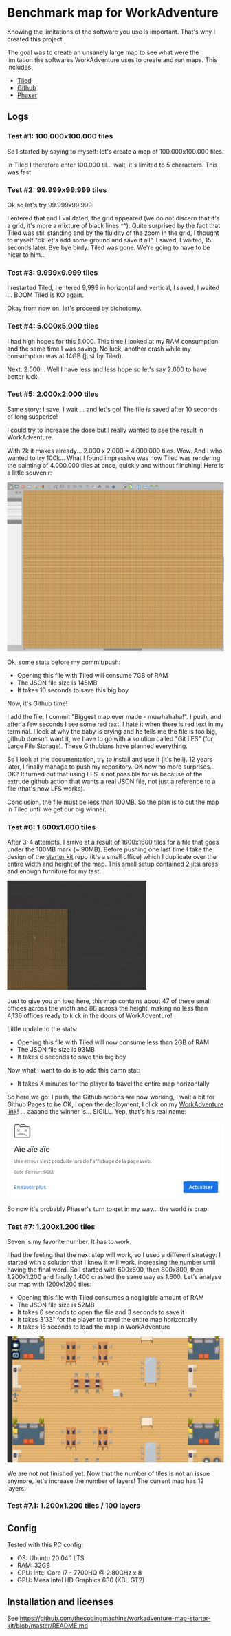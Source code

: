 # Benchmark map for WorkAdventure

Knowing the limitations of the software you use is important. That's why I created this project.

The goal was to create an unsanely large map to see what were the limitation the softwares WorkAdventure uses to create and run maps.
This includes:
* [Tiled](https://www.mapeditor.org/)
* [Github](https://github.com/)
* [Phaser](https://phaser.io/)

## Logs
 
### Test #1: 100.000x100.000 tiles

So I started by saying to myself: let's create a map of 100.000x100.000 tiles.

In Tiled I therefore enter 100.000 til... wait, it's limited to 5 characters. This was fast.

### Test #2: 99.999x99.999 tiles

Ok so let's try 99.999x99.999.

I entered that and I validated, the grid appeared (we do not discern that it's a grid, it's more a mixture of black lines ^^).
Quite surprised by the fact that Tiled was still standing and by the fluidity of the zoom in the grid, I thought to myself "ok let's add some ground and save it all".
I saved, I waited, 15 seconds later. Bye bye birdy. Tiled was gone. We're going to have to be nicer to him...

### Test #3: 9.999x9.999 tiles

I restarted Tiled, I entered 9,999 in horizontal and vertical, I saved, I waited ... BOOM Tiled is KO again.

Okay from now on, let's proceed by dichotomy.

### Test #4: 5.000x5.000 tiles

I had high hopes for this 5.000. This time I looked at my RAM consumption and the same time I was saving.
No luck, another crash while my consumption was at 14GB (just by Tiled).

Next: 2.500... Well I have less and less hope so let's say 2.000 to have better luck.

### Test #5: 2.000x2.000 tiles

Same story: I save, I wait ... and let's go! The file is saved after 10 seconds of long suspense!

I could try to increase the dose but I really wanted to see the result in WorkAdventure.

With 2k it makes already... 2.000 x 2.000 = 4.000.000 tiles. Wow. And I who wanted to try 100k...
What I found impressive was how Tiled was rendering the painting of 4.000.000 tiles at once, quickly and without flinching! 
Here is a little souvenir:

![2k-map](./docs/2k-map.png)

Ok, some stats before my commit/push:
* Opening this file with Tiled will consume 7GB of RAM
* The JSON file size is 145MB
* It takes 10 seconds to save this big boy


Now, it's Github time!

I add the file, I commit "Biggest map ever made - muwhahaha!".
I push, and after a few seconds I see some red text. I hate it when there is red text in my terminal.
I look at why the baby is crying and he tells me the file is too big, github doesn't want it, we have to go with a solution called "Git LFS" (for Large File Storage).
These Githubians have planned everything.

So I look at the documentation, try to install and use it (it's hell). 12 years later, I finally manage to push my repository. OK now no more surprises... OK?
It turned out that using LFS is not possible for us because of the extrude github action that wants a real JSON file, not just a reference to a file (that's how LFS works).

Conclusion, the file must be less than 100MB. So the plan is to cut the map in Tiled until we get our big winner.

### Test #6: 1.600x1.600 tiles

After 3-4 attempts, I arrive at a result of 1600x1600 tiles for a file that goes under the 100MB mark (~ 90MB).
Before pushing one last time I take the design of the [starter kit](https://github.com/thecodingmachine/workadventure-map-starter-kit) repo (it's a small office) which I duplicate over the entire width and height of the map. This small setup contained 2 jitsi areas and enough furniture for my test.

![adding-offices](./docs/adding-offices.gif)

Just to give you an idea here, this map contains about 47 of these small offices across the width and 88 across the height, making no less than 4,136 offices ready to kick in the doors of WorkAdventure!

Little update to the stats:
* Opening this file with Tiled will now consume less than 2GB of RAM
* The JSON file size is 93MB
* It takes 6 seconds to save this big boy

Now what I want to do is to add this damn stat:
* It takes X minutes for the player to travel the entire map horizontally

So here we go: I push, the Github actions are now working, I wait a bit for Github Pages to be OK, I open the deployment, I click on my [WorkAdventure link](https://play.workadventu.re/_/this-is/valdotr.github.io/largest-map-ever/map.json)! ... aaaand the winner is... SIGILL. Yep, that's his real name:
 
![SIGILL](./docs/SIGILL.png)

So now it's probably Phaser's turn to get in my way... the world is crap.

### Test #7: 1.200x1.200 tiles

Seven is my favorite number. It has to work.

I had the feeling that the next step will work, so I used a different strategy: I started with a solution that I knew it will work, increasing the number until having the final word. So I started with 600x600, then 800x800, then 1.200x1.200 and finally 1.400 crashed the same way as 1.600.
Let's analyse our map with 1200x1200 tiles:

* Opening this file with Tiled consumes a negligible amount of RAM
* The JSON file size is 52MB
* It takes 6 seconds to open the file and 3 seconds to save it
* It takes 3'33" for the player to travel the entire map horizontally
* It takes 15 seconds to load the map in WorkAdventure

![SIGILL](./docs/inside_wa.png)

We are not not finished yet. Now that the number of tiles is not an issue anymore, let's increase the number of layers!
The current map has 12 layers.

### Test #7.1: 1.200x1.200 tiles / 100 layers

## Config

Tested with this PC config:
- OS: Ubuntu 20.04.1 LTS
- RAM: 32GB
- CPU: Intel Core i7 - 7700HQ @ 2.80GHz x 8
- GPU: Mesa Intel HD Graphics 630 (KBL GT2)

## Installation and licenses

See https://github.com/thecodingmachine/workadventure-map-starter-kit/blob/master/README.md